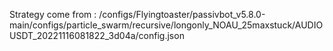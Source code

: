 Strategy come from : /configs/Flyingtoaster/passivbot_v5.8.0-main/configs/particle_swarm/recursive/longonly_NOAU_25maxstuck/AUDIOUSDT_20221116081822_3d04a/config.json